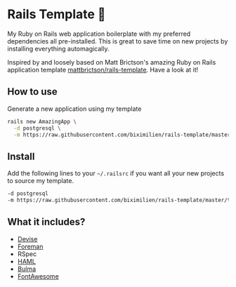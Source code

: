 # Rails Template 💎

My Ruby on Rails web application boilerplate with my preferred dependencies all
pre-installed. This is great to save time on new projects by installing
everything automagically.

Inspired by and loosely based on Matt Brictson's amazing Ruby on Rails
application template [mattbrictson/rails-template](https://github.com/mattbrictson/rails-template).
Have a look at it!

## How to use

Generate a new application using my template

```sh
rails new AmazingApp \
  -d postgresql \
  -m https://raw.githubusercontent.com/biximilien/rails-template/master/template.rb
```

## Install

Add the following lines to your `~/.railsrc` if you want all your new projects
to source my template.

```sh
-d postgresql
-m https://raw.githubusercontent.com/biximilien/rails-template/master/template.rb
```

## What it includes?

* [Devise](https://github.com/heartcombo/devise)
* [Foreman](https://github.com/ddollar/foreman)
* RSpec
* [HAML](http://haml.info/)
* [Bulma](https://bulma.io/)
* [FontAwesome](https://fontawesome.com/)
